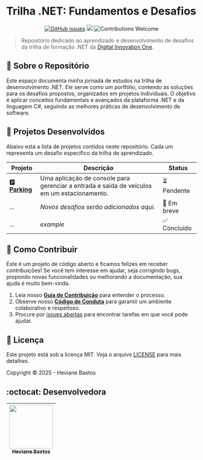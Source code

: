 # Trilha .NET: Fundamentos e Desafios

<p align="center">
  <a href="https://github.com/heviane-studies/trilha-net-fundamentos-desafio/issues"><img alt="GitHub issues" src="https://img.shields.io/github/issues/heviane-studies/trilha-net-fundamentos-desafio?style=for-the-badge&color=blueviolet"></a>
  <a href="./LICENSE"><img src="http://img.shields.io/static/v1?label=License&message=MIT&color=green&style=for-the-badge"/></a>
  <img alt="Contributions Welcome" src="https://img.shields.io/badge/contributions-welcome-brightgreen.svg?style=for-the-badge">
</p>

> Repositório dedicado ao aprendizado e desenvolvimento de desafios da trilha de formação .NET da [Digital Innovation One](https://www.dio.me/).

## 🎯 Sobre o Repositório

Este espaço documenta minha jornada de estudos na trilha de desenvolvimento .NET. Ele serve como um portfólio, contendo as soluções para os desafios propostos, organizados em projetos individuais. O objetivo é aplicar conceitos fundamentais e avançados da plataforma .NET e da linguagem C#, seguindo as melhores práticas de desenvolvimento de software.

## 📂 Projetos Desenvolvidos

Abaixo está a lista de projetos contidos neste repositório. Cada um representa um desafio específico da trilha de aprendizado.

| Projeto                               | Descrição                                                                                             | Status        |
| ------------------------------------- | ----------------------------------------------------------------------------------------------------- | ------------- |
| 🅿️ [**Parking**](./Parking/)          | Uma aplicação de console para gerenciar a entrada e saída de veículos em um estacionamento.           | ⏳ Pendente   |
| ...                                   | *Novos desafios serão adicionados aqui.*                                                              | 🚧 Em breve   |
| ...                                   | *example*                                                                                             | ✅ Concluído  |

## 🤝 Como Contribuir

Este é um projeto de código aberto e ficamos felizes em receber contribuições! Se você tem interesse em ajudar, seja corrigindo bugs, propondo novas funcionalidades ou melhorando a documentação, sua ajuda é muito bem-vinda.

1. Leia nosso [**Guia de Contribuição**](./.github/CONTRIBUTING.md) para entender o processo.
2. Observe nosso [**Código de Conduta**](./.github/CODE_OF_CONDUCT.md) para garantir um ambiente colaborativo e respeitoso.
3. Procure por [issues abertas](./issues) para encontrar tarefas em que você pode ajudar.

## 📝 Licença

Este projeto está sob a licença MIT. Veja o arquivo [LICENSE](LICENSE) para mais detalhes.

Copyright © 2025 - Heviane Bastos

## :octocat: Desenvolvedora

| [<img src="https://heviane.github.io/image-gallery/Profile-heviane-v2.PNG" width=115><br><sub>Heviane Bastos</sub>](https://github.com/heviane) |
| :---: |

